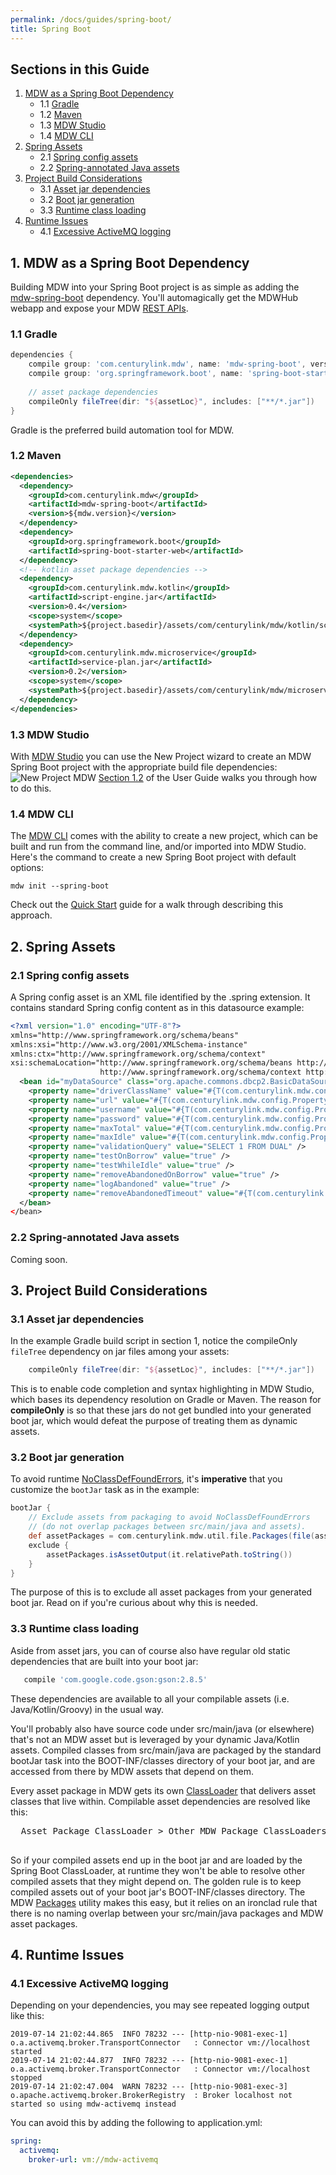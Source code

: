 ```yaml
---
permalink: /docs/guides/spring-boot/
title: Spring Boot
---
```


## Sections in this Guide
  1. [MDW as a Spring Boot Dependency](#1-mdw-as-a-spring-boot-dependency)
     - 1.1 [Gradle](#11-gradle)
     - 1.2 [Maven](#12-maven)
     - 1.3 [MDW Studio](#13-mdw-studio)
     - 1.4 [MDW CLI](#14-mdw-cli)
  2. [Spring Assets](#2-spring-assets)
     - 2.1 [Spring config assets](#21-spring-config-assets)
     - 2.2 [Spring-annotated Java assets](#22-spring-annotated-java-assets)
  3. [Project Build Considerations](#3-project-build-considerations)
     - 3.1 [Asset jar dependencies](#31-asset-jar-dependencies)
     - 3.2 [Boot jar generation](#32-boot-jar-generation)
     - 3.3 [Runtime class loading](#33-runtime-class-loading)
  4. [Runtime Issues](#4-runtime-issues)
     - 4.1 [Excessive ActiveMQ logging](#41-excessive-activemq-logging)

## 1. MDW as a Spring Boot Dependency

  Building MDW into your Spring Boot project is as simple as adding the
  [mdw-spring-boot](https://search.maven.org/#search%7Cga%7C1%7Ca%3A%22mdw-spring-boot%22) dependency.
  You'll automagically get the MDWHub webapp and expose your MDW 
  [REST APIs](../../guides/mdw-cookbook/#14-expose-the-process-as-a-rest-service).

### 1.1 Gradle
  ```gradle
  dependencies {
      compile group: 'com.centurylink.mdw', name: 'mdw-spring-boot', version: mdwVersion
      compile group: 'org.springframework.boot', name: 'spring-boot-starter', version: springBootVersion
      
      // asset package dependencies
      compileOnly fileTree(dir: "${assetLoc}", includes: ["**/*.jar"])
  }  
  ```
  Gradle is the preferred build automation tool for MDW.

### 1.2 Maven
  ```xml
  <dependencies>
    <dependency>
      <groupId>com.centurylink.mdw</groupId>
      <artifactId>mdw-spring-boot</artifactId>
      <version>${mdw.version}</version>
    </dependency>
    <dependency>
      <groupId>org.springframework.boot</groupId>
      <artifactId>spring-boot-starter-web</artifactId>
    </dependency>
    <!-- kotlin asset package dependencies -->
    <dependency>
      <groupId>com.centurylink.mdw.kotlin</groupId>
      <artifactId>script-engine.jar</artifactId>
      <version>0.4</version>
      <scope>system</scope>
      <systemPath>${project.basedir}/assets/com/centurylink/mdw/kotlin/script-engine.jar</systemPath>
    </dependency>        
    <dependency>
      <groupId>com.centurylink.mdw.microservice</groupId>
      <artifactId>service-plan.jar</artifactId>
      <version>0.2</version>
      <scope>system</scope>
      <systemPath>${project.basedir}/assets/com/centurylink/mdw/microservice/service-plan.jar</systemPath>
    </dependency>        
  </dependencies>  
  ```

### 1.3 MDW Studio
  With [MDW Studio](../mdw-studio) you can use the New Project wizard to create an MDW Spring Boot project with the appropriate build file dependencies:
  ![New Project MDW](../images/studio/new-project-mdw.png)
  [Section 1.2](../mdw-studio/#12-create-and-open-a-project) of the User Guide walks you through how to do this. 
  
### 1.4 MDW CLI
  The [MDW CLI](../../getting-started/cli) comes with the ability to create a new project, which can be built and run from the command line,
  and/or imported into MDW Studio.  Here's the command to create a new Spring Boot project with default options:
  ```
  mdw init --spring-boot
  ``` 
  Check out the [Quick Start](../../getting-started/quick-start) guide for a walk through describing this approach.

## 2. Spring Assets

### 2.1 Spring config assets
  A Spring config asset is an XML file identified by the .spring extension.  It contains standard Spring config content as
  in this datasource example:
  ```xml
  <?xml version="1.0" encoding="UTF-8"?>
  xmlns="http://www.springframework.org/schema/beans"
  xmlns:xsi="http://www.w3.org/2001/XMLSchema-instance"
  xmlns:ctx="http://www.springframework.org/schema/context"
  xsi:schemaLocation="http://www.springframework.org/schema/beans http://www.springframework.org/schema/beans/spring-beans.xsd
                      http://www.springframework.org/schema/context http://www.springframework.org/schema/context/spring-context.xsd">
    <bean id="myDataSource" class="org.apache.commons.dbcp2.BasicDataSource" destroy-method="close">
      <property name="driverClassName" value="#{T(com.centurylink.mdw.config.PropertyManager).getProperty('my.database.driver')}" />
      <property name="url" value="#{T(com.centurylink.mdw.config.PropertyManager).getProperty('my.db.url')}" />
      <property name="username" value="#{T(com.centurylink.mdw.config.PropertyManager).getProperty('my.db.username')}" />
      <property name="password" value="#{T(com.centurylink.mdw.config.PropertyManager).getProperty('my.db.password')}" />
      <property name="maxTotal" value="#{T(com.centurylink.mdw.config.PropertyManager).getProperty('my.database.poolsize')}" />
      <property name="maxIdle" value="#{T(com.centurylink.mdw.config.PropertyManager).getProperty('my.database.poolMaxIdle')}" />
      <property name="validationQuery" value="SELECT 1 FROM DUAL" />
      <property name="testOnBorrow" value="true" />
      <property name="testWhileIdle" value="true" />
      <property name="removeAbandonedOnBorrow" value="true" />
      <property name="logAbandoned" value="true" />
      <property name="removeAbandonedTimeout" value="#{T(com.centurylink.mdw.config.PropertyManager).getIntegerProperty('mdw.database.timeout',1000)}" />
    </bean>
  </bean>
  ```

### 2.2 Spring-annotated Java assets
  Coming soon.

## 3. Project Build Considerations
    
### 3.1 Asset jar dependencies
  In the example Gradle build script in section 1, notice the compileOnly `fileTree` dependency on jar files among your assets:
  ```gradle
      compileOnly fileTree(dir: "${assetLoc}", includes: ["**/*.jar"])
  ```
  This is to enable code completion and syntax highlighting in MDW Studio, which bases
  its dependency resolution on Gradle or Maven.  The reason for **compileOnly** is so that these jars do not get bundled
  into your generated boot jar, which would defeat the purpose of treating them as dynamic assets.

### 3.2 Boot jar generation
  To avoid runtime [NoClassDefFoundErrors](https://docs.oracle.com/javase/8/docs/api/java/lang/NoClassDefFoundError.html),
  it's **imperative** that you customize the `bootJar` task as in the example:
  ```gradle
  bootJar {
      // Exclude assets from packaging to avoid NoClassDefFoundErrors
      // (do not overlap packages between src/main/java and assets).
      def assetPackages = com.centurylink.mdw.util.file.Packages(file(assetLoc))
      exclude {
          assetPackages.isAssetOutput(it.relativePath.toString())
      }
  }
  ```
  The purpose of this is to exclude all asset packages from your generated boot jar.  Read on if you're curious about
  why this is needed.

### 3.3 Runtime class loading
  Aside from asset jars, you can of course also have regular old static dependencies that are built into your boot jar:
  ```gradle
     compile 'com.google.code.gson:gson:2.8.5'
  ```
  These dependencies are available to all your compilable assets (i.e. Java/Kotlin/Groovy) in the usual way.

  You'll probably also have source code under src/main/java (or elsewhere) that's not an MDW asset but is leveraged by
  your dynamic Java/Kotlin assets.  Compiled classes from src/main/java are packaged by the standard bootJar task into
  the BOOT-INF/classes directory of your boot jar, and are accessed from there by MDW assets that depend on them.

  Every asset package in MDW gets its own [ClassLoader](https://docs.oracle.com/javase/8/docs/api/java/lang/ClassLoader.html)
  that delivers asset classes that live within.  Compilable asset dependencies are resolved like this:
  <pre>
  Asset Package ClassLoader > Other MDW Package ClassLoaders > Spring Boot ClassLoader
  </pre>
  So if your compiled assets end up in the boot jar and are loaded by the Spring Boot ClassLoader, at runtime they won't
  be able to resolve other compiled assets that they  might depend on.  The golden rule is to keep compiled assets out of
  your boot jar's BOOT-INF/classes directory. The MDW [Packages]((../../javadoc/com/centurylink/mdw/util/file/Packages.html))
  utility makes this easy, but it relies on an ironclad rule that there is no naming overlap between your src/main/java packages
  and MDW asset packages.

## 4. Runtime Issues

### 4.1 Excessive ActiveMQ logging
  Depending on your dependencies, you may see repeated logging output like this:
  ```
  2019-07-14 21:02:44.865  INFO 78232 --- [http-nio-9081-exec-1] o.a.activemq.broker.TransportConnector   : Connector vm://localhost started
  2019-07-14 21:02:44.877  INFO 78232 --- [http-nio-9081-exec-1] o.a.activemq.broker.TransportConnector   : Connector vm://localhost stopped
  2019-07-14 21:02:47.004  WARN 78232 --- [http-nio-9081-exec-3] o.apache.activemq.broker.BrokerRegistry  : Broker localhost not started so using mdw-activemq instead
  ```
  You can avoid this by adding the following to application.yml:
  ```yaml
  spring:
    activemq:
      broker-url: vm://mdw-activemq
  ```
